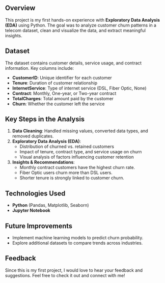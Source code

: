 ## Overview
This project is my first hands-on experience with **Exploratory Data Analysis (EDA)** using Python. The goal was to analyze customer churn patterns in a telecom dataset, clean and visualize the data, and extract meaningful insights.

## Dataset
The dataset contains customer details, service usage, and contract information. Key columns include:
- **CustomerID**: Unique identifier for each customer
- **Tenure**: Duration of customer relationship
- **InternetService**: Type of internet service (DSL, Fiber Optic, None)
- **Contract**: Monthly, One-year, or Two-year contract
- **TotalCharges**: Total amount paid by the customer
- **Churn**: Whether the customer left the service

## Key Steps in the Analysis
1. **Data Cleaning**: Handled missing values, converted data types, and removed duplicates.
2. **Exploratory Data Analysis (EDA)**:
   - Distribution of churned vs. retained customers
   - Impact of tenure, contract type, and service usage on churn
   - Visual analysis of factors influencing customer retention
3. **Insights & Recommendations**:
   - Monthly contract customers have the highest churn rate.
   - Fiber Optic users churn more than DSL users.
   - Shorter tenure is strongly linked to customer churn.

## Technologies Used
- **Python** (Pandas, Matplotlib, Seaborn)
- **Jupyter Notebook**

## Future Improvements
- Implement machine learning models to predict churn probability.
- Explore additional datasets to compare trends across industries.

## Feedback
Since this is my first project, I would love to hear your feedback and suggestions. Feel free to check it out and connect with me!

